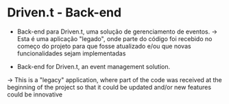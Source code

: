 # Driven.t - Back-end

- Back-end para Driven.t, uma solução de gerenciamento de eventos.
-> Esta é uma aplicação "legado", onde parte do código foi recebido no começo do projeto para que fosse atualizado e/ou que novas funcionalidades sejam implementadas
    
- Back-end for Driven.t, an event management solution.
  
-> This is a "legacy" application, where part of the code was received at the beginning of the project so that it could be updated and/or new features could be innovative


